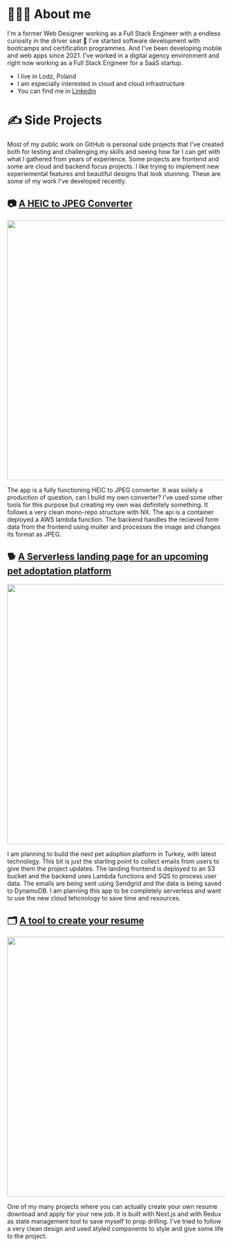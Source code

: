 # 👨🏻‍💻 About me

I'm a former Web Designer working as a Full Stack Engineer with a endless curiosity in the driver seat 🚀 I've started software development with bootcamps and certification programmes. And I've been developing mobile and web apps since 2021. I've worked in a digital agency environment and right now working as a Full Stack Engineer for a SaaS startup.

* I live in Lodz, Poland
* I am especially interested in cloud and cloud infrastructure
* You can find me in [Linkedin](www.linkedin.com/in/gencberat)
 
# ✍ Side Projects

Most of my public work on GitHub is personal side projects that I've created both for testing and challenging my skills and seeing how far I can get with what I gathered from years of experience. Some projects are frontend and some are cloud and backend focus projects. I like trying to implement new experiemental features and beautiful designs that look stunning. These are some of my work I've developed recently.

## 📷 [A HEIC to JPEG Converter](https://helpful-sprite-b89435.netlify.app/)

<p align="center">
 <a href="https://helpful-sprite-b89435.netlify.app/"><img src="https://github.com/soberbat/soberbat/assets/78652120/07bfab1f-4b00-46c7-bf04-f58e5378b680" width="600"></a>
</p>

The app is a fully functioning HEIC to JPEG converter. It was solely a production of question, can I build my own converter? I've used some other tools for this purpose but creating my own was definitely something. It follows a very clean mono-repo structure with NX. The api is a container deployed a AWS lambda function. The backend handles the recieved form data from the frontend using multer and processes the image and changes its format as JPEG. 

## 🐕 [A Serverless landing page for an upcoming pet adoptation platform](https://helpful-sprite-b89435.netlify.app/)

<p align="center">
 <a href="https://helpful-sprite-b89435.netlify.app/"><img src="https://github.com/soberbat/soberbat/assets/78652120/c3fd7f14-95be-4716-82f4-9b67cda8ce3a" width="600"></a>
</p>

I am planning to build the next pet adoption platform in Turkey, with latest technology. This bit is just the starting point to collect emails from users to give them the project updates. The landing frontend is deployed to an S3 bucket and the backend uses Lambda functions and SQS to process user data. The emails are being sent using Sendgrid and the data is being saved to DynamoDB. I am planning this app to be completely serverless and want to use the new cloud tehcnology to save time and resources.

## 🗂️ [A tool to create your resume](https://helpful-sprite-b89435.netlify.app/)

<p align="center">
 <a href="https://helpful-sprite-b89435.netlify.app/"><img src="https://github.com/soberbat/soberbat/assets/78652120/af4f3c2a-fced-477c-8172-bd6b5c2930a0" width="600"></a>
</p>


One of my many projects where you can actually create your own resume download and apply for your new job. It is built with Next.js and with Redux as state management tool to save myself to prop drilling. I've tried to follow a very clean design and used styled components to style and give some life to the project.
